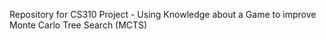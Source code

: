 Repository for CS310 Project - Using Knowledge about a Game to improve Monte Carlo Tree Search (MCTS)
